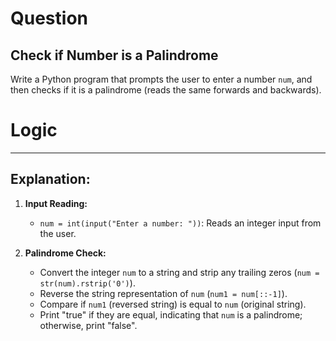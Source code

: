 
# Question
## Check if Number is a Palindrome

Write a Python program that prompts the user to enter a number `num`, and then checks if it is a palindrome (reads the same forwards and backwards).

# Logic
---

## Explanation:

1. **Input Reading:**
   - `num = int(input("Enter a number: "))`: Reads an integer input from the user.

2. **Palindrome Check:**
   - Convert the integer `num` to a string and strip any trailing zeros (`num = str(num).rstrip('0')`).
   - Reverse the string representation of `num` (`num1 = num[::-1]`).
   - Compare if `num1` (reversed string) is equal to `num` (original string).
   - Print "true" if they are equal, indicating that `num` is a palindrome; otherwise, print "false".

